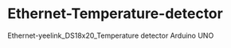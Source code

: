 Ethernet-Temperature-detector
=============================

Ethernet-yeelink_DS18x20_Temperature detector
Arduino UNO
